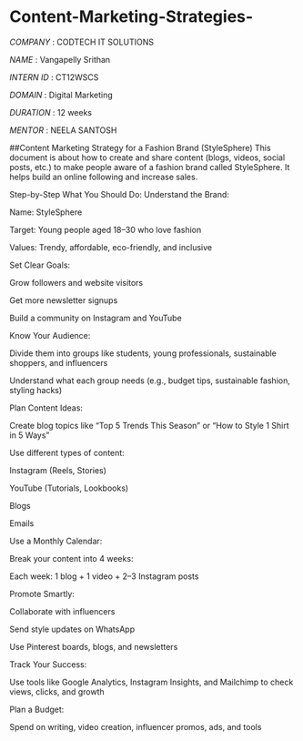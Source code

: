 # Content-Marketing-Strategies-

*COMPANY* : CODTECH IT SOLUTIONS

*NAME* : Vangapelly Srithan

*INTERN ID* : CT12WSCS

*DOMAIN* : Digital Marketing

*DURATION* : 12 weeks

*MENTOR* : NEELA SANTOSH

##Content Marketing Strategy for a Fashion Brand (StyleSphere)
This document is about how to create and share content (blogs, videos, social posts, etc.) to make people aware of a fashion brand called StyleSphere. It helps build an online following and increase sales.

Step-by-Step What You Should Do:
Understand the Brand:

Name: StyleSphere

Target: Young people aged 18–30 who love fashion

Values: Trendy, affordable, eco-friendly, and inclusive

Set Clear Goals:

Grow followers and website visitors

Get more newsletter signups

Build a community on Instagram and YouTube

Know Your Audience:

Divide them into groups like students, young professionals, sustainable shoppers, and influencers

Understand what each group needs (e.g., budget tips, sustainable fashion, styling hacks)

Plan Content Ideas:

Create blog topics like “Top 5 Trends This Season” or “How to Style 1 Shirt in 5 Ways”

Use different types of content:

Instagram (Reels, Stories)

YouTube (Tutorials, Lookbooks)

Blogs

Emails

Use a Monthly Calendar:

Break your content into 4 weeks:

Each week: 1 blog + 1 video + 2–3 Instagram posts

Promote Smartly:

Collaborate with influencers

Send style updates on WhatsApp

Use Pinterest boards, blogs, and newsletters

Track Your Success:

Use tools like Google Analytics, Instagram Insights, and Mailchimp to check views, clicks, and growth

Plan a Budget:

Spend on writing, video creation, influencer promos, ads, and tools
